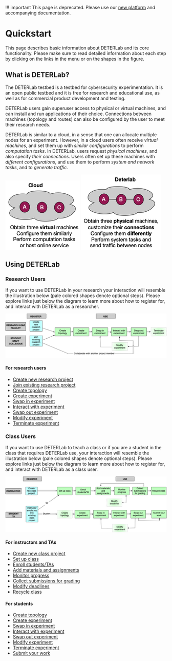 
!!! important
    This page is deprecated. Please use our <a href="https://launch.mod.deterlab.net/">new platform</a> and accompanying documentation.

# Quickstart

This page describes basic information about DETERLab and its core functionality. Please make sure to read detailed information about each step by clicking on the links in the menu or on the shapes in the figure.


## What is DETERLab?

The DETERLab testbed is a testbed for cybersecurity experimentation. It is an open public testbed and it is free for research and educational use, as well as for commercial product development and testing.

DETERLab users gain superuser access to physical or virtual machines, and can install and run applications of their choice. Connections between machines (topology and routes) can also be configured by the user to meet their research needs.

DETERLab is similar to a cloud, in a sense that one can allocate multiple nodes for an experiment. However, in a cloud users often receive *virtual machines*, and set them up with *similar configurations* to perform *computation tasks*. In DETERLab, users request *physical machines*, and also specify *their connections*. Users often set up these machines with *different configurations*, and use them to perform *system and network tasks*, and to *generate traffic*.

![](img/cloud.png)
![](img/deter.png)

## Using DETERLab

### Research Users

If you want to use DETERLab in your research your interaction will resemble the illustration below (pale colored shapes denote optional steps). Please explore links just below the diagram to learn more about how to register for, and interact with DETERLab as a researcher.

![Research path](img/research-path.png)

#### For research users

- [Create new research project](support/research.md)
- [Join existing research project](../support/research/#requesting-an-account-to-join-an-existing-project)
- [Create topology](core/topology.md)
- [Create experiment](core/create.md)
- [Swap in experiment](core/swapin.md)
- [Interact with experiment](core/interact.md)
- [Swap out experiment](core/swapout.md)
- [Modify experiment](../core/interact/#modify-experiment)
- [Terminate experiment](core/swapout.md)

### Class Users

If you want to use DETERLab to teach a class or if you are a student in the class that requires DETERLab use, your interaction will resemble the illustration below (pale colored shapes denote optional steps). Please explore links just below the diagram to learn more about how to register for, and interact with DETERLab as a class user.

![Class path](img/class-path.png)

#### For instructors and TAs

- [Create new class project](support/class.md)
- [Set up class](education/course-setup.md)
- [Enroll students/TAs](../support/class/#creating-accounts-for-your-ta-and-students)
- [Add materials and assignments](../education/course-setup/#materials)
- [Monitor progress](../education/course-setup/#monitoring-progress)
- [Collect submissions for grading](../education/course-setup/#downloading-submissions)
- [Modify deadlines](../education/course-setup/#managing-assignments)
- [Recycle class](../education/course-setup/#course-wrap-up)

#### For students

- [Create topology](core/topology.md)
- [Create experiment](core/create.md)
- [Swap in experiment](core/swapin.md)
- [Interact with experiment](core/interact.md)
- [Swap out experiment](core/swapout.md)
- [Modify experiment](../core/interact/#modify-experiment)
- [Terminate experiment](core/swapout.md)
- [Submit your work](education/submit-work.md)

